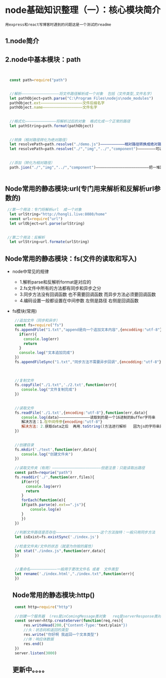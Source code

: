 # node基础知识整理（一）：核心模块简介
`用express和react写博客时遇到的问题这是一个测试的readme`

## 1.node简介

## 2.node中基本模块：path

```javascript

 
  const path=require("path")

 
  //解析—————————————————将文件路径解析成一个对象  包括（文件类型,文件名字）
  let pathObject=path.parse("C:\Program Files\nodejs\node_modules")
  pathObject.ext———————————————————文件后缀名字
  pathObject.name——————————————————文件名字
 
 
  //格式化——————————————将解析过后的对象  格式化成一个正常的路径
  let pathString=path.format(pathObject)
 
 
  //转换（相对路径转化为绝对路径）
  let resolvePath=path.resolve("./demo.js")———————————相对路径转换成绝对路径——————(作用是在不同系统的文件绝对路径不同  这个函数可以解决)
  let resolvePath=path.resolve("./","img","../","component")————————可以从左到右进行一系列的解析  是绝对路径
  
 
  //添加（转化为相对路径）
  path.jion("./","img","../","component")————————————————————————把一堆路径解析成相对的路径    是相对路径（用于上传文件和移动文件）
 


```

## Node常用的静态模块:url(专门用来解析和反解析url参数的)

```javascript
 //第一个用法：专门将解析url  成一个对象     
  let urlString="http://hongli.live:8080/home"
  const url=require("url")
  let urlObject=url.parse(urlString)
 
 
 //第二个用法：反解析
  let urlString=url.formate(urlString)
```



## Node常用的静态模块：fs(文件的读取和写入)

- node中常见的规律

  - 1.解析parse和反解析format是对应的
  - 2.fs文件中所有的方法都有同步和异步之分
  - 3.同步方法没有回调函数 也不需要回调函数     而异步方法必须要回调函数
  - 4.编码设置一般都设置在中间参数   左侧是路径  右侧是回调函数

- fs模块(常用)

  ```javascript
   //追加文件（同步和异步）
   const fs=require("fs")
   fs.appendFile("1.txt","append是向一个追加文本内容",{encodding:"utf-8"},functions(err){
     if(err){
       console.log(err)
       return
     }
     console.log("文本追加完成")
   })
   fs.appendFileSync("1.txt","同步方法不需要异步回调",{encodding:"utf-8"})
   
   
   
   //复制文件
   fs.copyFile("./1.txt",'./2.txt',function(err){
      console.log("文件复制完成") 
   })
   
   
   //读取文件
   fs.readFile('./1.txt',{encoding:"utf-8"},function(err,data){
      console.log(data)——————————————读取到的是一个16进制的Buffer字符串
      解决方法：1.在中间传参{encoding:"utf-8"}
      解决方法: 2.获取data之后  再用.toString()方法进行解析   因为js的字符串是utf-8的方式编码字符串的
   })
   
   
   //创建目录
   fs.mkdir('./text',function(err,data){
      console.log("创建文件夹")
   })
   
   //读取文件夹（有用）——————————————————————但是注意：只能读取出路径
   const path=requrie("path")
   fs.readdir('./',function(err,files){
      if(err){
        console.log(err)
        return
      }
      forEach(function(e){
      if(path.parse(e).ext==".js"){
          console.log(e)
      }
      })
   })
   
   //判断文件路径是否存在————————————————————这个方法独特：一般只用同步方法
   let isExist=fs.existSync('./index.js')
   
   //检查文件夹/文件的状态（就是为你按的属性）
   let stat("./index.js",function(err,data){
   })
   
   
   //重命名————————————一般用于更改文件名 或者  文件类型
   let rename('./index.html',"./index.txt",function(err){
   })
  
  ```

  ## Node常用的静态模块:http()

  ```javascript
   const http=require("http")
   
   //创建一个服务器  (res是inComingMessage类对象   req是serverResponse类对象)
   const server=http.createServer(function(req,res){
       res.writeHead(200,{"Content-Type:"text/plain"})      
       //头：状态码和返回的类型
       res.write("你好啊 我返回一个文本类型")                 
       //体：响应体数据
       res.end()
   })
   server.listen(3000)
  ```

  ## 更新中。。。。

